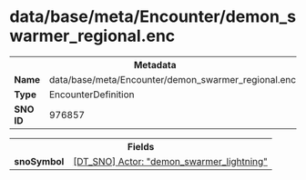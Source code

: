 <h1>data/base/meta/Encounter/demon_swarmer_regional.enc</h1><table><tr><th colspan="100%">Metadata</th></tr><tr><td><b>Name</b></td><td>data/base/meta/Encounter/demon_swarmer_regional.enc</td></tr><tr><td><b>Type</b></td><td>EncounterDefinition</td></tr><tr><td><b>SNO ID</b></td><td>976857</td></tr></table>

<table><tr><th colspan="100%">Fields</th></tr><tr><td><b>snoSymbol</b></td><td><a href="..\Actor\demon_swarmer_lightning.acr">[DT_SNO] Actor: "demon_swarmer_lightning"</a></td></tr></table>

